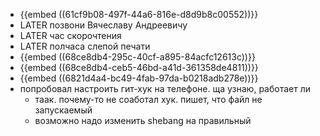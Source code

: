 - {{embed ((61cf9b08-497f-44a6-816e-d8d9b8c00552))}}
- LATER позвони Вячеславу Андреевичу
- LATER час скорочтения
- LATER полчаса слепой печати
- {{embed ((68ce8db4-295c-40cf-a895-84acfc12613c))}}
- {{embed ((68ce8db4-ceb5-46bd-a41d-361358de4811))}}
- {{embed ((6821d4a4-bc49-4fab-97da-b0218adb278e))}}
- попробовал настроить гит-хук на телефоне. ща узнаю, работает ли
	- таак. почему-то не соаботал хук. пишет, что файл не запускаемый
	- возможно надо изменить shebang на правильный